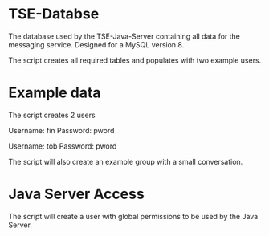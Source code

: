 # TSE-Databse
The database used by the TSE-Java-Server containing all data for the messaging service. Designed for a MySQL version 8.

The script creates all required tables and populates with two example users.

# Example data
The script creates 2 users

Username: fin
Password: pword

Username: tob
Password: pword

The script will also create an example group with a small conversation.

# Java Server Access

The script will create a user with global permissions to be used by the Java Server.
